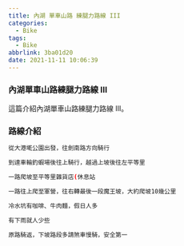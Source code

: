 ```yaml
---
title: 內湖 單車山路 練腿力路線 III
categories:
  - Bike
tags:
  - Bike
abbrlink: 3ba01d20
date: 2021-11-11 10:06:39
---
```

### 內湖單車山路練腿力路線 III
<!--more-->
這篇介紹內湖單車山路練腿力路線 III。

### 路線介紹
```sh
從大港墘公園出發，往劍南路方向騎行

到達車輪釣蝦場後往上騎行，越過上坡後往左平等里

一路爬坡至平等里雜貨店(休息站

一路往上爬至軍營，往右轉最後一段魔王坡，大約爬坡10幾公里

冷水坑有咖啡、牛肉麵，假日人多

有下雨就人少些

原路騎返，下坡路段多請煞車慢騎，安全第一
```